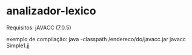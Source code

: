 # analizador-lexico

Requisitos: 
jAVACC (7.0.5)

exemplo de compilação:
java -classpath /endereco/do/javacc.jar javacc Simple1.jj